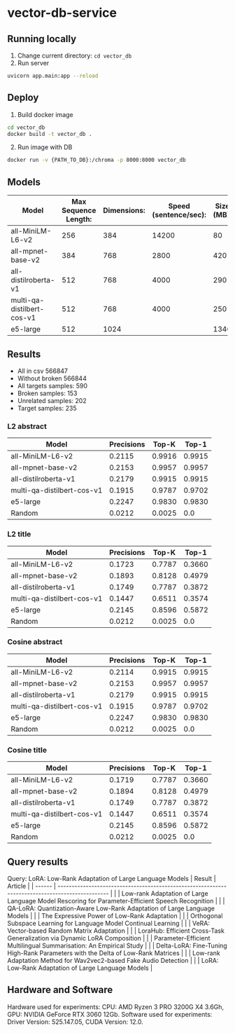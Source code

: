 # vector-db-service

## Running locally

1. Change current directory: `cd vector_db` 
2. Run server
```bash
uvicorn app.main:app --reload
```

## Deploy

1. Build docker image
```bash
cd vector_db
docker build -t vector_db .
```
2. Run image with DB
```bash
docker run -v {PATH_TO_DB}:/chroma -p 8000:8000 vector_db
```

## Models
| Model                      | Max Sequence Length: | Dimensions: | Speed (sentence/sec): | Size (MB): |
| -------------------------- | -------------------- | ----------- | --------------------- | ---------- |
| all-MiniLM-L6-v2           | 256                  | 384         | 14200                 | 80         |
| all-mpnet-base-v2          | 384                  | 768         | 2800                  | 420        |
| all-distilroberta-v1       | 512                  | 768         | 4000                  | 290        |
| multi-qa-distilbert-cos-v1 | 512                  | 768         | 4000                  | 250        |
| e5-large                   | 512                  | 1024        |                       | 1340       |

## Results
- All in csv 566847
- Without broken 566844
- All targets samples: 590
- Broken samples: 153
- Unrelated samples: 202
- Target samples: 235

### L2 abstract
| Model                      | Precisions | Top-K  | Top-1  |
| -------------------------- | ---------- | ------ | ------ |
| all-MiniLM-L6-v2           | 0.2115     | 0.9916 | 0.9915 |
| all-mpnet-base-v2          | 0.2153     | 0.9957 | 0.9957 |
| all-distilroberta-v1       | 0.2179     | 0.9915 | 0.9915 |
| multi-qa-distilbert-cos-v1 | 0.1915     | 0.9787 | 0.9702 |
| e5-large                   | 0.2247     | 0.9830 | 0.9830 |
| Random                     | 0.0212     | 0.0025 | 0.0    |

### L2 title
| Model                      | Precisions | Top-K  | Top-1  |
| -------------------------- | ---------- | ------ | ------ |
| all-MiniLM-L6-v2           | 0.1723     | 0.7787 | 0.3660 |
| all-mpnet-base-v2          | 0.1893     | 0.8128 | 0.4979 |
| all-distilroberta-v1       | 0.1749     | 0.7787 | 0.3872 |
| multi-qa-distilbert-cos-v1 | 0.1447     | 0.6511 | 0.3574 |
| e5-large                   | 0.2145     | 0.8596 | 0.5872 |
| Random                     | 0.0212     | 0.0025 | 0.0    |


### Cosine abstract
| Model                      | Precisions | Top-K  | Top-1  |
| -------------------------- | ---------- | ------ | ------ |
| all-MiniLM-L6-v2           | 0.2114     | 0.9915 | 0.9915 |
| all-mpnet-base-v2          | 0.2153     | 0.9957 | 0.9957 |
| all-distilroberta-v1       | 0.2179     | 0.9915 | 0.9915 |
| multi-qa-distilbert-cos-v1 | 0.1915     | 0.9787 | 0.9702 |
| e5-large                   | 0.2247     | 0.9830 | 0.9830 |
| Random                     | 0.0212     | 0.0025 | 0.0    |

### Cosine title
| Model                      | Precisions | Top-K  | Top-1  |
| -------------------------- | ---------- | ------ | ------ |
| all-MiniLM-L6-v2           | 0.1719     | 0.7787 | 0.3660 |
| all-mpnet-base-v2          | 0.1894     | 0.8128 | 0.4979 |
| all-distilroberta-v1       | 0.1749     | 0.7787 | 0.3872 |
| multi-qa-distilbert-cos-v1 | 0.1447     | 0.6511 | 0.3574 |
| e5-large                   | 0.2145     | 0.8596 | 0.5872 |
| Random                     | 0.0212     | 0.0025 | 0.0    |


## Query results
Query: LoRA: Low-Rank Adaptation of Large Language Models
| Result | Article                                                                                          |
| ------ | ------------------------------------------------------------------------------------------------ |
|        | Low-rank Adaptation of Large Language Model Rescoring for Parameter-Efficient Speech Recognition |
|        | QA-LoRA: Quantization-Aware Low-Rank Adaptation of Large Language Models                         |
|        | The Expressive Power of Low-Rank Adaptation                                                      |
|        | Orthogonal Subspace Learning for Language Model Continual Learning                               |
|        | VeRA: Vector-based Random Matrix Adaptation                                                      |
|        | LoraHub: Efficient Cross-Task Generalization via Dynamic LoRA Composition                        |
|        | Parameter-Efficient Multilingual Summarisation: An Empirical Study                               |
|        | Delta-LoRA: Fine-Tuning High-Rank Parameters with the Delta of Low-Rank Matrices                 |
|        | Low-rank Adaptation Method for Wav2vec2-based Fake Audio Detection                               |
|        | LoRA: Low-Rank Adaptation of Large Language Models                                               |

## Hardware and Software
Hardware used for experiments: CPU: AMD Ryzen 3 PRO 3200G X4 3.6Gh, GPU: NVIDIA GeForce RTX 3060 12Gb. Software used for experiments: Driver Version: 525.147.05,  CUDA Version: 12.0.
